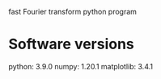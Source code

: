 fast Fourier transform python program

# Software versions
python: 3.9.0
numpy: 1.20.1
matplotlib: 3.4.1
